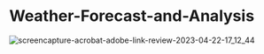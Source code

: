 # Weather-Forecast-and-Analysis


![screencapture-acrobat-adobe-link-review-2023-04-22-17_12_44](https://user-images.githubusercontent.com/85965486/233807002-69d882f4-ff28-45fe-b83f-ea728fae3dab.png)
